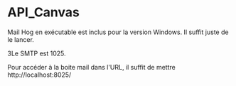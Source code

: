 # API_Canvas
Mail Hog en exécutable est inclus pour la version Windows. Il suffit juste de le lancer.

3Le SMTP est 1025.

Pour accéder à la boite mail dans l'URL, il suffit de mettre http://localhost:8025/

